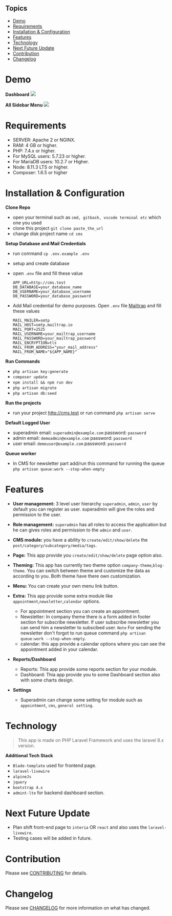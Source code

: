## Topics
- [Demo](#demo)
- [Requirements](#requirements)
- [Installation & Configuration](#installation--configuration)
- [Features](#features)
- [Technology](#technology)
- [Next Future Update](#next-future-update)
- [Contribution](#contribution)
- [Changelog](#changelog)

# Demo

**Dashboard**
<img src="https://i.imgur.com/2bMcRHI.png">

**All Sidebar Menu**
<img src="https://i.imgur.com/Rtz6Blk.png">

# Requirements
  - SERVER: Apache 2 or NGINX.
  - RAM: 4 GB or higher.
  - PHP: 7.4.x or higher.
  - For MySQL users: 5.7.23 or higher.
  - For MariaDB users: 10.2.7 or Higher.
  - Node: 8.11.3 LTS or higher.
  - Composer: 1.6.5 or higher
# Installation & Configuration


**Clone Repo**
  - open your terminal such as `cmd, gitbash, vscode terminal etc` which one you used
  - clone this project `git clone paste_the_url`
  - change disk project name `cd cms`

**Setup Database and Mail Credentials**
  - run command `cp .env.example .env`
  - setup and create database
  - open `.env` file and fill these value

    ```
    APP_URL=http://cms.test
    DB_DATABASE=your_database_name
    DB_USERNAME=your_database_username
    DB_PASSWORD=your_database_password
    ```    

  - Add Mail credential for demo purposes. Open `.env` file <a href="https://mailtrap.io/" target="_blank" rel="noopener noreferrer">Mailtrap</a> and fill these values 

    ```
    MAIL_MAILER=smtp
    MAIL_HOST=smtp.mailtrap.io
    MAIL_PORT=2525
    MAIL_USERNAME=your_mailtrap_username
    MAIL_PASSWORD=your_mailtrap_password
    MAIL_ENCRYPTION=tls
    MAIL_FROM_ADDRESS="your_mail_address"
    MAIL_FROM_NAME="${APP_NAME}"
    ```

**Run Commands**

  - `php artisan key:generate`
  - `composer update`
  - `npm install && npm run dev`
  - `php artisan migrate`
  - `php artisan db:seed`

**Run the projects**
- run your project http://cms.test or run command `php artisan serve`

**Default Logged User**
- superadmin email: `superadmin@example.com` password: `password`
- admin email: `demoadmin@example.com` password: `password`
- user email: `demouser@example.com` password: `password`

**Queue worker**
- In CMS for newsletter part add/run this command for running the queue `php artisan queue:work --stop-when-empty`

# Features

- **User management:** 3 level user hierarchy `superadmin`, `admin`, `user` by default you can register as user. superadmin will give the roles and permission to the user.

- **Role management:** `superadmin` has all roles to access the application but he can gives roles and permission to the `admin` and `user`.
  
- **CMS module:** you have a ability to `create/edit/show/delete` the `post/category/subcategory/media/tags`.
  
- **Page:** This app provide you `create/edit/show/delete` page option also.

- **Theming:** This app has currently two theme option `company-theme`,`blog-theme`. You can switch between theme and customize the data as according to you. Both theme have there own customization.

- **Menu:** You can create your own menu link button.

- **Extra:** This app provide some extra module like `appointment`,`newsletter`,`calendar` options. 
  - For appointment section you can create an appointment.  
  - Newsletter: In company theme there is a form added in footer section for subscribe newsletter. If user subscribe newsletter you can send him a newsletter to subscibed user. `Note` For sending the newsletter don't forgot to run queue command `php artisan queue:work --stop-when-empty`.
  - calendar: this app provide a calendar options where you can see the appointment added in your calendar.

- **Reports/Dashboard**
  - Reports: This app provide some reports section for your module.
  - Dashboard: Thia app provide you to some Dashboard section also with some charts design.

- **Settings**
  - Superadmin can change some setting for module such as `appointment`, `cms`, `general setting`.

# Technology
> This app is made on PHP Laravel Framework and uses the laravel 8.x version.

**Additional Tech Stack** 
- `Blade-template` used for frontend page.
- `laravel-livewire`
- `alpineJs`
- `jquery`
- `bootstrap 4.x`
- `admint-lte` for backend dashboard section.

# Next Future Update
- Plan shift front-end page to `interia` OR `react` and also uses the `laravel-livewire`.
- Testing cases will be added in future.

# Contribution
Please see [CONTRIBUTING](https://github.com/digitalcrm/cms/blob/main/CONTRIBUTING.md) for details.
# Changelog
Please see [CHANGELOG](https://github.com/digitalcrm/cms/blob/main/CHANGELOG.md) for more information on what has changed.
